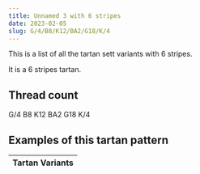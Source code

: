 ```yaml
---
title: Unnamed 3 with 6 stripes
date: 2023-02-05
slug: G/4/B8/K12/BA2/G18/K/4
---
```

This is a list of all the tartan sett variants with 6 stripes.

It is a 6 stripes tartan.


## Thread count
G/4 B8 K12 BA2 G18 K/4

## Examples of this tartan pattern

| Tartan Variants |
|---------------|
